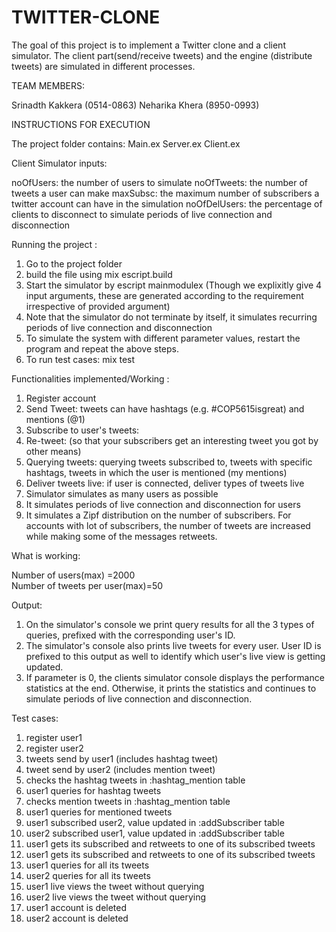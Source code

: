 # TWITTER-CLONE
The goal of this project is to implement a Twitter clone and a client simulator.
The client part(send/receive tweets) and the engine (distribute tweets) are simulated in different processes.

TEAM MEMBERS:

Srinadth Kakkera (0514-0863)
Neharika Khera (8950-0993)

INSTRUCTIONS FOR EXECUTION

The project folder contains:
Main.ex
Server.ex
Client.ex

Client Simulator inputs:

noOfUsers: the number of users to simulate
noOfTweets: the number of tweets a user can make
maxSubsc: the maximum number of subscribers a twitter account can have in the simulation
noOfDelUsers: the percentage of clients to disconnect to simulate periods of live connection and disconnection

Running the project :

1. Go to the project folder
2. build the file using mix escript.build
3. Start the simulator by escript mainmodulex <noOfUsers> <noOfTweets> <maxSubsc> <noOfDelUsers> (Though we explixitly give 4 input arguments, these are generated according to  the requirement irrespective  of provided argument)
4. Note that the simulator do not terminate by itself, it simulates recurring periods of live connection and disconnection
5. To simulate the system with different parameter values, restart the program and repeat the above steps.
6. To run test cases: mix test


Functionalities implemented/Working :

1. Register account
2. Send Tweet: tweets can have hashtags (e.g. #COP5615isgreat) and mentions (@1)
3. Subscribe to user's tweets:
4. Re-tweet: (so that your subscribers get an interesting tweet you got by other means)
5. Querying tweets: querying tweets subscribed to, tweets with specific hashtags, tweets in which the user is mentioned (my mentions)
6. Deliver tweets live: if user is connected, deliver types of tweets live
7. Simulator simulates as many users as possible
8. It simulates periods of live connection and disconnection for users
9. It simulates a Zipf distribution on the number of subscribers. For accounts with lot of subscribers, the number of tweets are increased while making some of the messages retweets.

What is working:

Number of users(max) =2000  
Number of tweets per user(max)=50

Output:

1. On the simulator's console we print query results for all the 3 types of queries, prefixed with the corresponding user's ID.
2. The simulator's console also prints live tweets for every user.
  User ID is prefixed to this output as well to identify which user's live view is getting updated.
3. If <noOfDelUsers> parameter is 0, the clients simulator console displays the performance statistics at the end.
Otherwise, it prints the statistics and continues to simulate periods of live connection and disconnection.

Test cases:

1. register user1
2. register user2
3. tweets send by user1 (includes hashtag tweet)
4. tweet send by user2 (includes mention tweet)
5. checks the hashtag tweets in :hashtag_mention table
6. user1 queries for hashtag tweets
7. checks mention tweets in :hashtag_mention table
8. user1 queries for mentioned tweets
9. user1 subscribed user2, value updated in :addSubscriber table
10. user2 subscribed user1, value updated in :addSubscriber table
11. user1 gets its subscribed and retweets to one of its subscribed tweets
12. user1 gets its subscribed and retweets to one of its subscribed tweets
13. user1 queries for all its tweets
14. user2 queries for all its tweets
15. user1 live views the tweet without querying
16. user2 live views the tweet without querying
17. user1 account is deleted
18. user2 account is deleted
